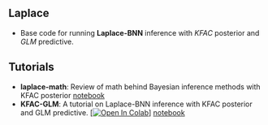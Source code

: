 ## Laplace
 - Base code for running **Laplace-BNN** inference with *KFAC* posterior and *GLM* predictive.

## Tutorials
 - **laplace-math**: Review of math behind Bayesian inference methods with KFAC posterior [notebook](https://github.com/romiebanerjee/laplace/blob/master/notebooks/math.ipynb)
 - **KFAC-GLM**: A tutorial on Laplace-BNN inference with KFAC posterior and GLM predictive. [[![Open In Colab](https://colab.research.google.com/assets/colab-badge.svg)]](https://colab.research.google.com/github/romiebanerjee/laplace/blob/master/notebooks/tutorial.ipynb) [notebook](https://github.com/romiebanerjee/laplace/blob/master/notebooks/tutorial.ipynb)